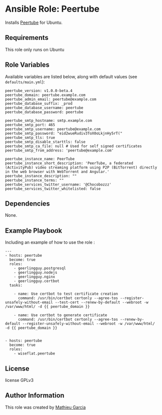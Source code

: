 Ansible Role: Peertube
=========

Installs [Peertube](https://github.com/Chocobozzz/PeerTube) for Ubuntu.

Requirements
------------

This role only runs on Ubuntu

Role Variables
--------------

Available variables are listed below, along with default values (see `defaults/main.yml`):


	peertube_version: v1.0.0-beta.4
	peertube_domain: peertube.example.com
	peertube_admin_email: peertube@example.com
	peertube_database_suffix: _prod
	peertube_database_username: peertube
	peertube_database_password: peertube

	peertube_smtp_hostname: smtp.example.com
	peertube_smtp_port: 465
	peertube_smtp_username: peertube@example.com
	peertube_smtp_password: "eid2wueRudiv3ToX0oLkjnHy5rT("
	peertube_smtp_tls: true
	peertube_smtp_disable_starttls: false
	peertube_smtp_ca_file: null # Used for self signed certificates
	peertube_smtp_from_address: 'peertube@example.com'

	peertube_instance_name: PeerTube
	peertube_instance_short_description: 'PeerTube, a federated (ActivityPub) video streaming platform using P2P (BitTorrent) directly in the web browser with WebTorrent and Angular.'
	peertube_instance_description: ""
	peertube_instance_terms: ""
	peertube_services_twitter_username: '@Chocobozzz'
	peertube_services_twitter_whitelisted: false


Dependencies
------------

None.

Example Playbook
----------------

Including an example of how to use the role :

	---
	- hosts: peertube
	  become: true
	  roles:
	    - geerlingguy.postgresql
	    - geerlingguy.nodejs
	    - geerlingguy.nginx
	    - geerlingguy.certbot
	  tasks:

	    - name: Use certbot to test certificate creation
	      command: /usr/bin/certbot certonly --agree-tos --register-unsafely-without-email --test-cert --renew-by-default --webroot -w /var/www/html/ -d {{ peertube_domain }}

	    - name: Use certbot to generate certificate
	      command: /usr/bin/certbot certonly --agree-tos --renew-by-default --register-unsafely-without-email --webroot -w /var/www/html/ -d {{ peertube_domain }}


	- hosts: peertube
	  become: true
	  roles:
	    - wiseflat.peertube


License
-------

license GPLv3

Author Information
------------------

This role was created by [Mathieu Garcia](https://www.github.com/wiseflat)
